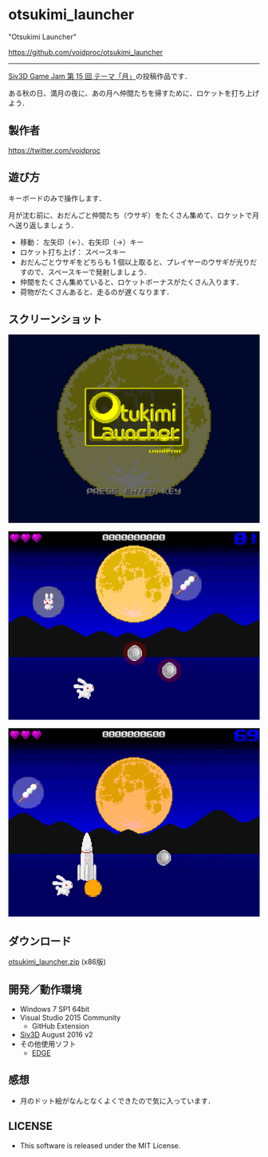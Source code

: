 # otsukimi_launcher

"Otsukimi Launcher"

<https://github.com/voidproc/otsukimi_launcher>

----

[Siv3D Game Jam 第 15 回 テーマ「月」](http://siv3d-gamejam.hatenablog.com/entry/15)の投稿作品です．

ある秋の日、満月の夜に、あの月へ仲間たちを帰すために、ロケットを打ち上げよう．

## 製作者

<https://twitter.com/voidproc>

## 遊び方

キーボードのみで操作します．

月が沈む前に、おだんごと仲間たち（ウサギ）をたくさん集めて、ロケットで月へ送り返しましょう．

* 移動： 左矢印（←）、右矢印（→）キー
* ロケット打ち上げ： スペースキー
* おだんごとウサギをどちらも 1 個以上取ると、プレイヤーのウサギが光りだすので、スペースキーで発射しましょう．
* 仲間をたくさん集めていると、ロケットボーナスがたくさん入ります．
* 荷物がたくさんあると、走るのが遅くなります．

## スクリーンショット

![ss1](ss1.png)

![ss2](ss2.png)

![ss3](ss3.png)

## ダウンロード

[otsukimi_launcher.zip](https://github.com/voidproc/otsukimi_launcher/releases/download/v1.0/otsukimi_launcher.zip) (x86版)

## 開発／動作環境

* Windows 7 SP1 64bit
* Visual Studio 2015 Community
	* GitHub Extension
* [Siv3D](http://play-siv3d.hateblo.jp/) August 2016 v2
* その他使用ソフト
	* [EDGE](http://takabosoft.com/edge)

## 感想

* 月のドット絵がなんとなくよくできたので気に入っています．

## LICENSE

* This software is released under the MIT License.
